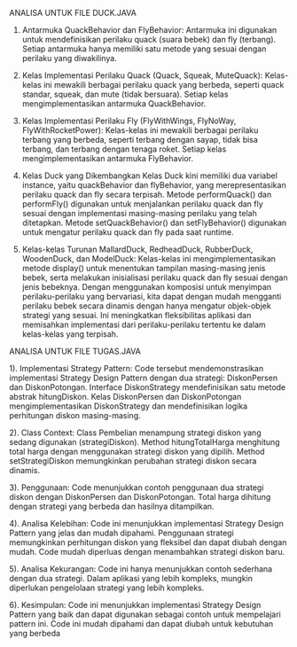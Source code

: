 ANALISA UNTUK FILE DUCK.JAVA

1)	Antarmuka QuackBehavior dan FlyBehavior:
      Antarmuka ini digunakan untuk mendefinisikan perilaku quack (suara bebek) dan fly (terbang). Setiap antarmuka hanya memiliki satu metode yang sesuai dengan perilaku yang diwakilinya.

2)	Kelas Implementasi Perilaku Quack (Quack, Squeak, MuteQuack):
      Kelas-kelas ini mewakili berbagai perilaku quack yang berbeda, seperti quack standar, squeak, dan mute (tidak bersuara). Setiap kelas mengimplementasikan antarmuka QuackBehavior.

3)	Kelas Implementasi Perilaku Fly (FlyWithWings, FlyNoWay, FlyWithRocketPower):
      Kelas-kelas ini mewakili berbagai perilaku terbang yang berbeda, seperti terbang dengan sayap, tidak bisa terbang, dan terbang dengan tenaga roket. Setiap kelas mengimplementasikan antarmuka FlyBehavior.

4)	Kelas Duck yang Dikembangkan
      Kelas Duck kini memiliki dua variabel instance, yaitu quackBehavior dan flyBehavior, yang merepresentasikan perilaku quack dan fly secara terpisah. Metode performQuack() dan performFly() digunakan untuk menjalankan perilaku quack dan fly sesuai dengan implementasi masing-masing perilaku yang telah ditetapkan.
      Metode setQuackBehavior() dan setFlyBehavior() digunakan untuk mengatur perilaku quack dan fly pada saat runtime.

5)	Kelas-kelas Turunan MallardDuck, RedheadDuck, RubberDuck, WoodenDuck, dan ModelDuck:
      Kelas-kelas ini mengimplementasikan metode display() untuk menentukan tampilan masing-masing jenis bebek, serta melakukan inisialisasi perilaku quack dan fly sesuai dengan jenis bebeknya.
      Dengan menggunakan komposisi untuk menyimpan perilaku-perilaku yang bervariasi, kita dapat dengan mudah mengganti perilaku bebek secara dinamis dengan hanya mengatur objek-objek strategi yang sesuai. Ini meningkatkan fleksibilitas aplikasi dan memisahkan implementasi dari perilaku-perilaku tertentu ke dalam kelas-kelas yang terpisah.


ANALISA UNTUK FILE TUGAS.JAVA

1). Implementasi Strategy Pattern:
Code tersebut mendemonstrasikan implementasi Strategy Design Pattern dengan dua strategi: DiskonPersen dan DiskonPotongan.
Interface DiskonStrategy mendefinisikan satu metode abstrak hitungDiskon.
Kelas DiskonPersen dan DiskonPotongan mengimplementasikan DiskonStrategy dan mendefinisikan logika perhitungan diskon masing-masing.

2). Class Context:
Class Pembelian menampung strategi diskon yang sedang digunakan (strategiDiskon).
Method hitungTotalHarga menghitung total harga dengan menggunakan strategi diskon yang dipilih.
Method setStrategiDiskon memungkinkan perubahan strategi diskon secara dinamis.

3). Penggunaan:
Code menunjukkan contoh penggunaan dua strategi diskon dengan DiskonPersen dan DiskonPotongan.
Total harga dihitung dengan strategi yang berbeda dan hasilnya ditampilkan.

4). Analisa Kelebihan:
Code ini menunjukkan implementasi Strategy Design Pattern yang jelas dan mudah dipahami.
Penggunaan strategi memungkinkan perhitungan diskon yang fleksibel dan dapat diubah dengan mudah.
Code mudah diperluas dengan menambahkan strategi diskon baru.

5). Analisa Kekurangan:
Code ini hanya menunjukkan contoh sederhana dengan dua strategi.
Dalam aplikasi yang lebih kompleks, mungkin diperlukan pengelolaan strategi yang lebih kompleks.

6). Kesimpulan:
Code ini menunjukkan implementasi Strategy Design Pattern yang baik dan dapat digunakan sebagai contoh
untuk mempelajari pattern ini. Code ini mudah dipahami dan dapat diubah untuk kebutuhan yang berbeda
